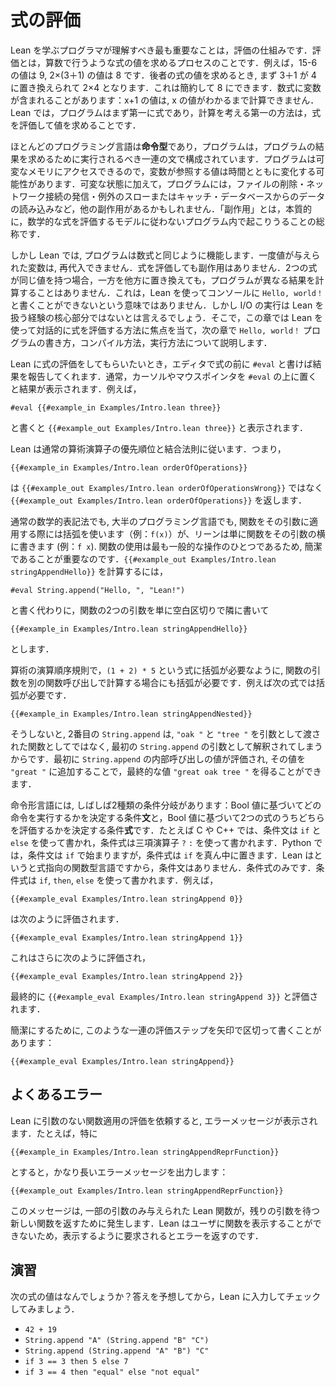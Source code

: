 <!-- # Evaluating Expressions -->
# 式の評価

<!-- The most important thing to understand as a programmer learning Lean
is how evaluation works. Evaluation is the process of finding the
value of an expression, just as one does in arithmetic. For instance,
the value of 15 - 6 is 9 and the value of 2 × (3 + 1) is 8.
To find the value of the latter expression, 3 + 1 is first replaced by 4, yielding 2 × 4, which itself can be reduced to 8.
Sometimes, mathematical expressions contain variables: the value of _x_ + 1 cannot be computed until we know what the value of _x_ is.
In Lean, programs are first and foremost expressions, and the primary way to think about computation is as evaluating expressions to find their values. -->

Lean を学ぶプログラマが理解すべき最も重要なことは，評価の仕組みです．評価とは，算数で行うような式の値を求めるプロセスのことです．例えば，15-6 の値は 9, 2×(3＋1) の値は 8 です．後者の式の値を求めるとき, まず 3＋1 が 4 に置き換えられて 2×4 となります．これは簡約して 8 にできます．数式に変数が含まれることがあります：x+1 の値は, x の値がわかるまで計算できません．Lean では，プログラムはまず第一に式であり，計算を考える第一の方法は，式を評価して値を求めることです．

<!-- Most programming languages are _imperative_, where a program consists
of a series of statements that should be carried out in order to find
the program's result. Programs have access to mutable memory, so the
value referred to by a variable can change over time. In addition to mutable state, programs may have other side
effects, such as deleting files, making outgoing network connections,
throwing or catching exceptions, and reading data from a
database. "Side effects" is essentially a catch-all term for
describing things that may happen in a program that don't follow the
model of evaluating mathematical expressions. -->

ほとんどのプログラミング言語は**命令型**であり，プログラムは，プログラムの結果を求めるために実行されるべき一連の文で構成されています．プログラムは可変なメモリにアクセスできるので，変数が参照する値は時間とともに変化する可能性があります．可変な状態に加えて，プログラムには，ファイルの削除・ネットワーク接続の発信・例外のスローまたはキャッチ・データベースからのデータの読み込みなど，他の副作用があるかもしれません．「副作用」とは，本質的に，数学的な式を評価するモデルに従わないプログラム内で起こりうることの総称です．

<!-- In Lean, however, programs work the same way as mathematical
expressions. Once given a value, variables cannot be reassigned. Evaluating an expression cannot have side effects. If two
expressions have the same value, then replacing one with the other
will not cause the program to compute a different result. This does
not mean that Lean cannot be used to write `Hello, world!` to the
console, but performing I/O is not a core part of the experience of
using Lean in the same way. Thus, this chapter focuses on how to
evaluate expressions interactively with Lean, while the next chapter
describes how to write, compile, and run the `Hello, world!` program. -->

しかし Lean では, プログラムは数式と同じように機能します．一度値が与えられた変数は, 再代入できません．式を評価しても副作用はありません．2つの式が同じ値を持つ場合，一方を他方に置き換えても，プログラムが異なる結果を計算することはありません．これは，Lean を使ってコンソールに `Hello, world！` と書くことができないという意味ではありません．しかし I/O の実行は Lean を扱う経験の核心部分ではないとは言えるでしょう．そこで，この章では Lean を使って対話的に式を評価する方法に焦点を当て，次の章で `Hello, world！` プログラムの書き方，コンパイル方法，実行方法について説明します．

<!-- To ask Lean to evaluate an expression, write `#eval` before it in your
editor, which will then report the result back. Typically, the result
is found by putting the cursor or mouse pointer over `#eval`. For
instance, -->

Lean に式の評価をしてもらいたいとき，エディタで式の前に `#eval` と書けば結果を報告してくれます．通常，カーソルやマウスポインタを `#eval` の上に置くと結果が表示されます．例えば，

```lean
#eval {{#example_in Examples/Intro.lean three}}
```

<!-- yields the value `{{#example_out Examples/Intro.lean three}}`. -->

と書くと `{{#example_out Examples/Intro.lean three}}` と表示されます．

<!-- Lean obeys the ordinary rules of precedence and associativity for
arithmetic operators. That is, -->

Lean は通常の算術演算子の優先順位と結合法則に従います．つまり，

```lean
{{#example_in Examples/Intro.lean orderOfOperations}}
```
<!-- yields the value `{{#example_out Examples/Intro.lean orderOfOperations}}` rather than
`{{#example_out Examples/Intro.lean orderOfOperationsWrong}}`. -->

は `{{#example_out Examples/Intro.lean orderOfOperationsWrong}}` ではなく `{{#example_out Examples/Intro.lean orderOfOperations}}` を返します．

<!-- While both ordinary mathematical notation and the majority of
programming languages use parentheses (e.g. `f(x)`) to apply a function to its
arguments, Lean simply writes the function next to its
arguments (e.g. `f x`). Function application is one of the most common operations,
so it pays to keep it concise. Rather than writing -->

通常の数学的表記法でも, 大半のプログラミング言語でも, 関数をその引数に適用する際には括弧を使います（例：`f(x)`）が、リーンは単に関数をその引数の横に書きます (例：`f x`). 関数の使用は最も一般的な操作のひとつであるため, 簡潔であることが重要なのです．`{{#example_out Examples/Intro.lean stringAppendHello}}` を計算するには，

```lean
#eval String.append("Hello, ", "Lean!")
```
<!-- to compute `{{#example_out Examples/Intro.lean stringAppendHello}}`,
one would instead write -->

と書く代わりに，関数の2つの引数を単に空白区切りで隣に書いて

``` Lean
{{#example_in Examples/Intro.lean stringAppendHello}}
```
<!-- where the function's two arguments are simply written next to
it with spaces. -->
とします．

<!-- Just as the order-of-operations rules for arithmetic demand
parentheses in the expression `(1 + 2) * 5`, parentheses are also
necessary when a function's argument is to be computed via another
function call. For instance, parentheses are required in -->

算術の演算順序規則で，`(1 + 2) * 5` という式に括弧が必要なように, 関数の引数を別の関数呼び出しで計算する場合にも括弧が必要です．例えば次の式では括弧が必要です．

``` Lean
{{#example_in Examples/Intro.lean stringAppendNested}}
```
<!-- because otherwise the second `String.append` would be interpreted as
an argument to the first, rather than as a function being passed
`"oak "` and `"tree"` as arguments. The value of the inner `String.append`
call must be found first, after which it can be appended to `"great "`,
yielding the final value `{{#example_out Examples/Intro.lean stringAppendNested}}`. -->

そうしないと, 2番目の `String.append` は, `"oak "` と `"tree "` を引数として渡された関数としてではなく, 最初の `String.append` の引数として解釈されてしまうからです．最初に `String.append` の内部呼び出しの値が評価され, その値を `"great "` に追加することで，最終的な値 `"great oak tree "` を得ることができます．

<!-- Imperative languages often have two kinds of conditional: a
conditional _statement_ that determines which instructions to carry
out based on a Boolean value, and a conditional _expression_ that
determines which of two expressions to evaluate based on a Boolean
value. For instance, in C and C++, the conditional statement is
written using `if` and `else`, while the conditional expression is
written with a ternary operator `?` and `:`. In Python, the
conditional statement begins with `if`, while the conditional
expression puts `if` in the middle.
Because Lean is an expression-oriented functional language, there are no conditional statements, only conditional expressions.
They are written using `if`, `then`, and `else`. For
instance, -->

命令形言語には, しばしば2種類の条件分岐があります：Bool 値に基づいてどの命令を実行するかを決定する条件**文**と，Bool 値に基づいて2つの式のうちどちらを評価するかを決定する条件**式**です．たとえば C や C++ では、条件文は `if` と `else` を使って書かれ，条件式は三項演算子 `?` `:` を使って書かれます．Python では，条件文は `if` で始まりますが，条件式は `if` を真ん中に置きます．Lean はというと式指向の関数型言語ですから，条件文はありません．条件式のみです．条件式は `if`, `then`, `else` を使って書かれます．例えば，

``` Lean
{{#example_eval Examples/Intro.lean stringAppend 0}}
```
<!-- evaluates to -->
は次のように評価されます．
``` Lean
{{#example_eval Examples/Intro.lean stringAppend 1}}
```
<!-- which evaluates to -->
これはさらに次のように評価され，
```lean
{{#example_eval Examples/Intro.lean stringAppend 2}}
```
<!-- which finally evaluates to `{{#example_eval Examples/Intro.lean stringAppend 3}}`. -->

最終的に `{{#example_eval Examples/Intro.lean stringAppend 3}}` と評価されます．

<!-- For the sake of brevity, a series of evaluation steps like this will sometimes be written with arrows between them: -->

簡潔にするために, このような一連の評価ステップを矢印で区切って書くことがあります：

```lean
{{#example_eval Examples/Intro.lean stringAppend}}
```

<!-- ## Messages You May Meet -->
## よくあるエラー

<!-- Asking Lean to evaluate a function application that is missing an argument will lead to an error message.
In particular, the example -->

Lean に引数のない関数適用の評価を依頼すると, エラーメッセージが表示されます．たとえば，特に

```lean
{{#example_in Examples/Intro.lean stringAppendReprFunction}}
```
<!-- yields a quite long error message: -->

とすると，かなり長いエラーメッセージを出力します：

```output error
{{#example_out Examples/Intro.lean stringAppendReprFunction}}
```

<!-- This message occurs because Lean functions that are applied to only some of their arguments return new functions that are waiting for the rest of the arguments.
Lean cannot display functions to users, and thus returns an error when asked to do so. -->

このメッセージは, 一部の引数のみ与えられた Lean 関数が，残りの引数を待つ新しい関数を返すために発生します．Lean はユーザに関数を表示することができないため，表示するように要求されるとエラーを返すのです．

<!-- ## Exercises -->
## 演習

<!-- What are the values of the following expressions? Work them out by hand,
then enter them into Lean to check your work. -->

次の式の値はなんでしょうか？答えを予想してから，Lean に入力してチェックしてみましょう．

 * `42 + 19`
 * `String.append "A" (String.append "B" "C")`
 * `String.append (String.append "A" "B") "C"`
 * `if 3 == 3 then 5 else 7`
 * `if 3 == 4 then "equal" else "not equal"`
